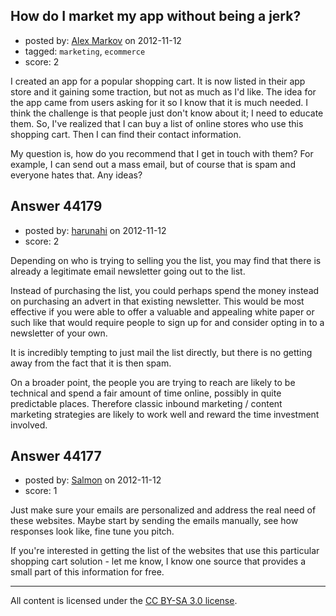 ## How do I market my app without being a jerk?

- posted by: [Alex Markov](https://stackexchange.com/users/-1/21574-alex-markov) on 2012-11-12
- tagged: `marketing`, `ecommerce`
- score: 2

I created an app for a popular shopping cart. It is now listed in their app store and it gaining some traction, but not as much as I'd like. The idea for the app came from users asking for it so I know that it is much needed. I think the challenge is that people just don't know about it; I need to educate them. So, I've realized that I can buy a list of online stores who use this shopping cart. Then I can find their contact information. 

My question is, how do you recommend that I get in touch with them? For example, I can send out a mass email, but of course that is spam and everyone hates that. Any ideas? 


## Answer 44179

- posted by: [harunahi](https://stackexchange.com/users/-1/21575-harunahi) on 2012-11-12
- score: 2

Depending on who is trying to selling you the list, you may find that there is already a legitimate email newsletter going out to the list. 

Instead of purchasing the list, you could perhaps spend the money instead on purchasing an advert in that existing newsletter. This would be most effective if you were able to offer a valuable and appealing white paper or such like that would require people to sign up for and consider opting in to a newsletter of your own. 

It is incredibly tempting to just mail the list directly, but there is no getting away from the fact that it is then spam. 

On a broader point, the people you are trying to reach are likely to be technical and spend a fair amount of time online, possibly in quite predictable places. Therefore classic inbound marketing / content marketing strategies are likely to work well and reward the time investment involved. 


## Answer 44177

- posted by: [Salmon](https://stackexchange.com/users/-1/5445-salmon) on 2012-11-12
- score: 1

Just make sure your emails are personalized and address the real need of these websites. Maybe start by sending the emails manually, see how responses look like, fine tune you pitch.

If you're interested in getting the list of the websites that use this particular shopping cart solution - let me know, I know one source that provides a small part of this information for free.



---

All content is licensed under the [CC BY-SA 3.0 license](https://creativecommons.org/licenses/by-sa/3.0/).
